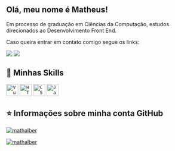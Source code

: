 ## Olá, meu nome é <strong>Matheus!</strong>

Em processo de graduação em Ciências da Computação, estudos direcionados ao Desenvolvimento Front End.

<p align="left">
     Caso queira entrar em contato comigo segue os links:
</p>

<p align="left">
<a href="https://www.linkedin.com/in/matheus-a-641318135/" alt="Linkedin">
<img src="https://img.shields.io/badge/-Linkedin-0e76a8?style=flat-square&logo=Linkedin&logoColor=white&link=https://www.linkedin.com/in/gustavo-mendes-0176301a3/" /></a>

  <a href="https://www.instagram.com/math_alber/" alt="Instagram">
<img src="https://img.shields.io/badge/-Instagram-DF0174?style=flat-square&labelColor=DF0174&logo=instagram&logoColor=white&link=https://www.instagram.com/gustavom_sousa/"/></a>
</p>

## 🚀 Minhas Skills

<code><img height="32" src="https://img.shields.io/badge/Vue.js-4FC08D?style=for-the-badge&logo=vue.js&logoColor=white" alt="Vue.js"/></code>
<code><img height="32" src="https://img.shields.io/badge/HTML5-E34F26?style=for-the-badge&logo=html5&logoColor=white" alt="HTML5"/></code>
<code><img height="32" src="https://img.shields.io/badge/CSS3-1572B6?style=for-the-badge&logo=css3&logoColor=white" alt="CSS3"/></code>
<code><img height="32" src="https://img.shields.io/badge/JavaScript-F7DF1E?style=for-the-badge&logo=javascript&logoColor=black" alt="JavaScript"/></code>

## ⭐ Informações sobre minha conta GitHub

[![mathalber](https://github-readme-stats.vercel.app/api?username=mathalber&theme=radical)](https://github.com/mathalber/)

[![mathalber](https://github-readme-stats.vercel.app/api/top-langs/?username=mathalber&hide=html&layout=compact&theme=radical)](https://github.com/mathalber/)


